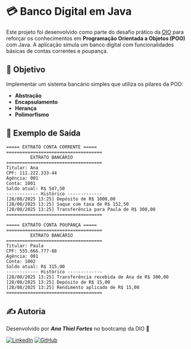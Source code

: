 # 💳 Banco Digital em Java

Este projeto foi desenvolvido como parte do desafio prático da [DIO](https://www.dio.me/) para reforçar os conhecimentos em **Programação Orientada a Objetos (POO)** com Java. A aplicação simula um banco digital com funcionalidades básicas de contas correntes e poupança.

## 🚀 Objetivo

Implementar um sistema bancário simples que utiliza os pilares da POO:
- **Abstração**
- **Encapsulamento**
- **Herança**
- **Polimorfismo**

## 📸 Exemplo de Saída
```
===== EXTRATO CONTA CORRENTE =====
====================================
         EXTRATO BANCÁRIO
====================================
Titular: Ana
CPF: 111.222.333-44
Agência: 001
Conta: 1001
Saldo atual: R$ 547,50
------------ Histórico -------------
[28/08/2025 13:25] Depósito de R$ 1000,00
[28/08/2025 13:25] Saque com taxa de R$ 152,50
[28/08/2025 13:25] Transferência para Paula de R$ 300,00
====================================

===== EXTRATO CONTA POUPANÇA =====
====================================
         EXTRATO BANCÁRIO
====================================
Titular: Paula
CPF: 555.666.777-88
Agência: 001
Conta: 1002
Saldo atual: R$ 315,00
------------ Histórico -------------
[28/08/2025 13:25] Transferência recebida de Ana de R$ 300,00
[28/08/2025 13:25] Depósito de R$ 15,00
[28/08/2025 13:25] Rendimento aplicado de R$ 15,00
====================================
```
## ✍️ Autoria

Desenvolvido por ___Ana Thiel Fortes___ no bootcamp da DIO 🚀

[![LinkedIn](https://img.shields.io/badge/LinkedIn-ff69b4?style=for-the-badge&logo=linkedin&logoColor=white)](https://www.linkedin.com/in/anathielfortes)
[![GitHub](https://img.shields.io/badge/GitHub-8a2be2?style=for-the-badge&logo=github&logoColor=white)](https://github.com/thiel29)